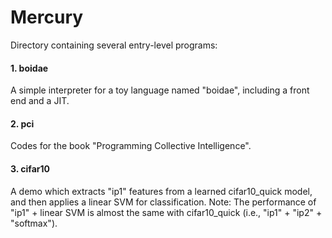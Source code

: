 Mercury
=======

Directory containing several entry-level programs:

#### 1. boidae

A simple interpreter for a toy language named "boidae", including a front end and a JIT.

#### 2. pci

Codes for the book "Programming Collective Intelligence".

#### 3. cifar10

A demo which extracts "ip1" features from a learned cifar10_quick model, and then applies a linear SVM for classification. Note: The performance of "ip1" + linear SVM is almost the same with cifar10_quick (i.e., "ip1" + "ip2" + "softmax").
